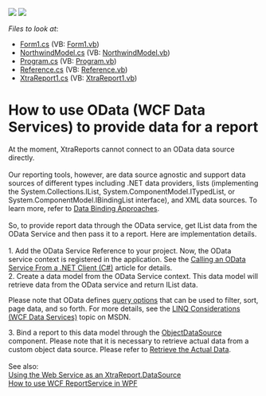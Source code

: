 <!-- default badges list -->
[![](https://img.shields.io/badge/Open_in_DevExpress_Support_Center-FF7200?style=flat-square&logo=DevExpress&logoColor=white)](https://supportcenter.devexpress.com/ticket/details/T264297)
[![](https://img.shields.io/badge/📖_How_to_use_DevExpress_Examples-e9f6fc?style=flat-square)](https://docs.devexpress.com/GeneralInformation/403183)
<!-- default badges end -->
<!-- default file list -->
*Files to look at*:

* [Form1.cs](./CS/Form1.cs) (VB: [Form1.vb](./VB/Form1.vb))
* [NorthwindModel.cs](./CS/NorthwindModel.cs) (VB: [NorthwindModel.vb](./VB/NorthwindModel.vb))
* [Program.cs](./CS/Program.cs) (VB: [Program.vb](./VB/Program.vb))
* [Reference.cs](./CS/Service%20References/NwindServiceReference/Reference.cs) (VB: [Reference.vb](./VB/Service%20References/NwindServiceReference/Reference.vb))
* [XtraReport1.cs](./CS/XtraReport1.cs) (VB: [XtraReport1.vb](./VB/XtraReport1.vb))
<!-- default file list end -->
# How to use OData (WCF Data Services) to provide data for a report


At the moment, XtraReports cannot connect to an OData data source directly. <br><br>Our reporting tools, however, are data source agnostic and support data sources of different types including .NET data providers, lists (implementing the System.Collections.IList, System.ComponentModel.ITypedList, or System.ComponentModel.IBindingList interface), and XML data sources. To learn more, refer to <a href="https://documentation.devexpress.com/XtraReports/CustomDocument1179.aspx">Data Binding Approaches</a>.<br><br>So, to provide report data through the OData service, get IList data from the OData Service and then pass it to a report. Here are implementation details.<br><br>1. Add the OData Service Reference to your project. Now, the OData service context is registered in the application. See the <a href="http://www.asp.net/web-api/overview/odata-support-in-aspnet-web-api/odata-v3/calling-an-odata-service-from-a-net-client">Calling an OData Service From a .NET Client (C#)</a> article for details.<br>2. Create a data model from the OData Service context. This data model will retrieve data from the OData service and return IList data. <br>
<p>Please note that OData defines <a href="http://www.asp.net/web-api/overview/odata-support-in-aspnet-web-api/supporting-odata-query-options">query options</a> that can be used to filter, sort, page data, and so forth. For more details, see the <a href="http://msdn.microsoft.com/en-us/library/ee622463.aspx">LINQ Considerations (WCF Data Services)</a> topic on MSDN.</p>
<p>3. Bind a report to this data model through the <a href="https://documentation.devexpress.com/#XtraReports/CustomDocument17784">ObjectDataSource </a>component. Please note that it is necessary to retrieve actual data from a custom object data source. Please refer to <a href="https://documentation.devexpress.com/#XtraReports/CustomDocument17784/ActualData">Retrieve the Actual Data</a>.<br><br>See also:<br><a href="https://www.devexpress.com/Support/Center/p/E282">Using the Web Service as an XtraReport.DataSource</a><br><a href="https://www.devexpress.com/Support/Center/p/E4291">How to use WCF ReportService in WPF</a></p>

<br/>


